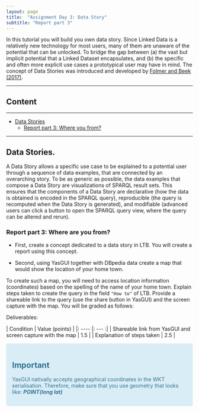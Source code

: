 ```yaml
---
layout: page
title:  "Assignment Day 3: Data Story"
subtitle: "Report part 3"
---
```


In this tutorial you will build you own data story. 
Since Linked Data is a relatively new technology for most users, many of them are
unaware of the potential that can be unlocked. To bridge the gap between (a) the
vast but implicit potential that a Linked Dataset encapsulates, and (b) the specific
and often more explicit use cases a prototypical user may have in mind. The concept
of Data Stories was introduced and developed by 
[Folmer and Beek (2017)](https://scholarworks.umass.edu/foss4g/vol17/iss1/23/). 

---------------

## Content
---
- [Data Stories](#story)
  - [Report part 3: Where you from?](#where)

--------------

## Data Stories.  <a name="story"></a>
A Data Story allows a specific use case to be explained to a potential user through a
sequence of data examples, that are connected by an overarching story. To be as
generic as possible, the data examples that compose a Data Story are
visualizations of SPARQL result sets. This ensures that the components of a Data
Story are declarative (how the data is obtained is encoded in the SPARQL query),
reproducible (the query is recomputed when the Data Story is generated), and
modifiable (advanced users can click a button to open the SPARQL query view,
where the query can be altered and rerun). 

### Report part 3: Where are you from?  <a name="where"></a>


- First, create a concept dedicated to a data story in LTB. You will create a report 
using this concept.

- Second, using YasGUI together with DBpedia data create a map that would show
 the location of your home town.
 
To create such a map, you will need to access location information 
(coordinates) based on the spelling of the name of your home town.
Explain steps taken to create the query in the field `"How to"` of LTB. 
Provide a shareable link to the query (use the share button in YasGUI) 
and the screen capture with the map.
You will be graded as follows: 

Deliverables: 

| Condition | Value (points) |
|: ---- |: --- :|
| Shareable link from YasGUI and screen capture with the map | 1.5 |
| Explanation of steps taken | 2.5  |

<div style="color: #31708f; background-color: #d9edf7; border-color: #bce8f1; padding: 15px; margin-bottom: 20px; border: 1px solid transparent; border-radius: 4px;">
  <h2 style="color: #31708f;">Important</h2>
  <p>YasGUI nativally accepts geographical coordinates 
  in the WKT serialisation. Therefore, make sure that you use 
  geometry that looks like: <strong><i>POINT(long lat)</i></strong>
  </p>
</div>


